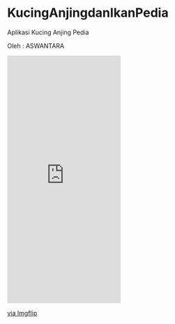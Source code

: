 # KucingAnjingdanIkanPedia

Aplikasi Kucing Anjing Pedia

Oleh :
ASWANTARA
<div style="width:260px;max-width:100%;"><div style="height:0;padding-bottom:217.69%;position:relative;"><iframe width="260" height="566" style="position:absolute;top:0;left:0;width:100%;height:100%;" frameBorder="0" src="https://imgflip.com/embed/5wt329"></iframe></div><p><a href="https://imgflip.com/gif/5wt329">via Imgflip</a></p></div>

